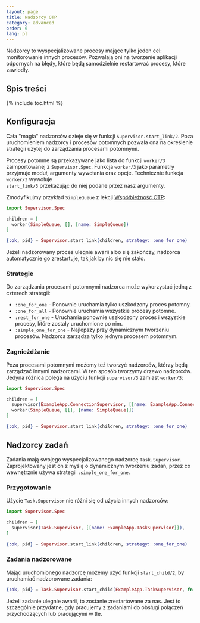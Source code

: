 ```yaml
---
layout: page
title: Nadzorcy OTP
category: advanced
order: 6
lang: pl
---
```


Nadzorcy to wyspecjalizowane procesy mające tylko jeden cel: monitorowanie innych procesów. Pozwalają oni na 
tworzenie aplikacji odpornych na błędy, które będą samodzielnie restartować procesy, które zawiodły. 

## Spis treści
{% include toc.html %}

## Konfiguracja

Cała "magia" nadzorców dzieje się w funkcji `Supervisor.start_link/2`.  Poza uruchomieniem nadzorcy i procesów 
potomnych pozwala ona na określenie strategii użytej do zarządzania procesami potomnymi.

Procesy potomne są przekazywane jako lista do funkcji `worker/3` zaimportowanej z  `Supervisor.Spec`. Funkcja 
`worker/3` jako parametry przyjmuje moduł, argumenty wywołania oraz opcje. Technicznie funkcja `worker/3` wywołuje  
`start_link/3` przekazując do niej podane przez nasz argumenty.

Zmodyfikujmy przykład `SimpleQueue` z lekcji [Współbieżność OTP](/lessons/advanced/otp-concurrency):

```elixir
import Supervisor.Spec

children = [
  worker(SimpleQueue, [], [name: SimpleQueue])
]

{:ok, pid} = Supervisor.start_link(children, strategy: :one_for_one)
```

Jeżeli nadzorowany proces ulegnie awarii albo się zakończy, nadzorca automatycznie go zrestartuje, tak jak by nic 
się nie stało.

### Strategie

Do zarządzania procesami potomnymi nadzorca może wykorzystać jedną z czterech strategii:

+ `:one_for_one` - Ponownie uruchamia tylko uszkodzony proces potomny.
+ `:one_for_all` - Ponownie uruchamia wszystkie procesy potomne.
+ `:rest_for_one` - Uruchamia ponownie uszkodzony proces i wszystkie procesy, które zostały uruchomione po nim.
+ `:simple_one_for_one` - Najlepszy przy dynamicznym tworzeniu procesów. Nadzorca zarządza tylko jednym procesem 
potomnym.

### Zagnieżdżanie

Poza procesami potomnymi możemy też tworzyć nadzorców, którzy będą zarządzać innymi nadzorcami. W ten sposób tworzymy
 drzewo nadzorców. Jedyna różnica polega na użyciu funkcji `supervisor/3` zamiast `worker/3`:

```elixir
import Supervisor.Spec

children = [
  supervisor(ExampleApp.ConnectionSupervisor, [[name: ExampleApp.ConnectionSupervisor]]),
  worker(SimpleQueue, [[], [name: SimpleQueue]])
]

{:ok, pid} = Supervisor.start_link(children, strategy: :one_for_one)
```

## Nadzorcy zadań

Zadania mają swojego wyspecjalizowanego nadzorcę `Task.Supervisor`. Zaprojektowany jest on z myślą o dynamicznym 
tworzeniu zadań, przez co wewnętrznie używa strategii `:simple_one_for_one`.

### Przygotowanie

Użycie `Task.Supervisor` nie różni się od użycia innych nadzorców:

```elixir
import Supervisor.Spec

children = [
  supervisor(Task.Supervisor, [[name: ExampleApp.TaskSupervisor]]),
]

{:ok, pid} = Supervisor.start_link(children, strategy: :one_for_one)
```

### Zadania nadzorowane

Mając uruchomionego nadzorcę możemy użyć funkcji `start_child/2`, by uruchamiać nadzorowane zadania:

```elixir
{:ok, pid} = Task.Supervisor.start_child(ExampleApp.TaskSupervisor, fn -> background_work end)
```

Jeżeli zadanie ulegnie awarii, to zostanie zrestartowane za nas. Jest to szczególnie przydatne, gdy pracujemy z
zadaniami do obsługi połączeń przychodzących lub pracującymi w tle.